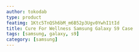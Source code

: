 ```yaml
---
author: tokodab
type: product
featimg: 1Ktc5TnQSh6bM_m6B52p3Ugv0YwhI1tId
title: Cure For Wellness Samsung Galaxy S9 Case
tags: [samsung, galaxy, s9]
category: [samsung]
---
```

